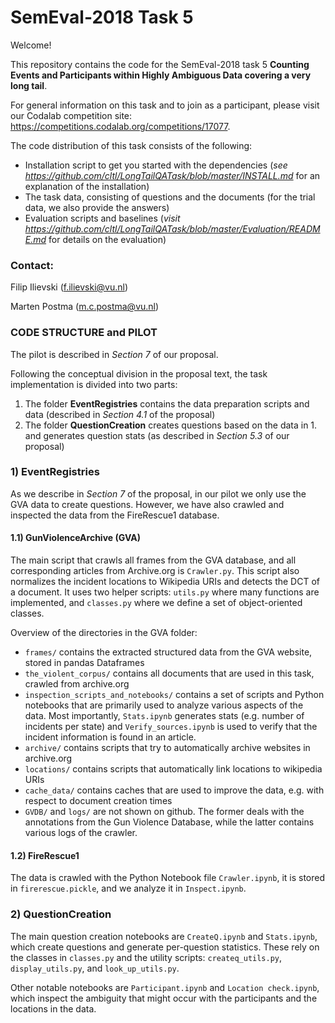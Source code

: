 # SemEval-2018 Task 5 #

Welcome!

This repository contains the code for the SemEval-2018 task 5 **Counting Events and Participants within Highly Ambiguous Data covering a very long tail**. 

For general information on this task and to join as a participant, please visit our Codalab competition site: https://competitions.codalab.org/competitions/17077.

The code distribution of this task consists of the following:
  - Installation script to get you started with the dependencies (*see https://github.com/cltl/LongTailQATask/blob/master/INSTALL.md* for an explanation of the installation)
  - The task data, consisting of questions and the documents (for the trial data, we also provide the answers)
  - Evaluation scripts and baselines (*visit https://github.com/cltl/LongTailQATask/blob/master/Evaluation/README.md* for details on the evaluation)

### Contact:

Filip Ilievski (f.ilievski@vu.nl)

Marten Postma (m.c.postma@vu.nl)

### CODE STRUCTURE and PILOT ###

The pilot is described in *Section 7* of our proposal.

Following the conceptual division in the proposal text, the task implementation is divided into two parts: 

1) The folder **EventRegistries** contains the data preparation scripts and data (described in *Section 4.1* of the proposal)
2) The folder **QuestionCreation** creates questions based on the data in 1. and generates question stats (as described in *Section 5.3* of our proposal)

### 1) EventRegistries

As we describe in *Section 7* of the proposal, in our pilot we only use the GVA data to create questions. However, we have also crawled and inspected the data from the FireRescue1 database.

#### 1.1) GunViolenceArchive (GVA)

The main script that crawls all frames from the GVA database, and all corresponding articles from Archive.org is `Crawler.py`. This script also normalizes the incident locations to Wikipedia URIs and detects the DCT of a document. It uses two helper scripts: `utils.py` where many functions are implemented, and `classes.py` where we define a set of object-oriented classes.

Overview of the directories in the GVA folder:

  * `frames/` contains the extracted structured data from the GVA website, stored in pandas Dataframes
  * `the_violent_corpus/` contains all documents that are used in this task, crawled from archive.org
  * `inspection_scripts_and_notebooks/` contains a set of scripts and Python notebooks that are primarily used to analyze various aspects of the data. Most importantly, `Stats.ipynb` generates stats (e.g. number of incidents per state) and `Verify_sources.ipynb` is used to verify that the incident information is found in an article.
  * `archive/` contains scripts that try to automatically archive websites in archive.org
  * `locations/` contains scripts that automatically link locations to wikipedia URIs
  * `cache_data/` contains caches that are used to improve the data, e.g. with respect to document creation times
  * `GVDB/` and `logs/` are not shown on github. The former deals with the annotations from the Gun Violence Database, while the latter contains various logs of the crawler.

#### 1.2) FireRescue1

The data is crawled with the Python Notebook file `Crawler.ipynb`, it is stored in `firerescue.pickle`, and we analyze it in `Inspect.ipynb`. 

### 2) QuestionCreation

The main question creation notebooks are `CreateQ.ipynb` and `Stats.ipynb`, which create questions and generate per-question statistics. These rely on the classes in `classes.py` and the utility scripts: `createq_utils.py`, `display_utils.py`, and `look_up_utils.py`.

Other notable notebooks are `Participant.ipynb` and `Location check.ipynb`, which inspect the ambiguity that might occur with the participants and the locations in the data.


